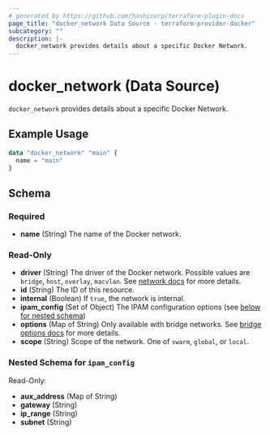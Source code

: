 ```yaml
---
# generated by https://github.com/hashicorp/terraform-plugin-docs
page_title: "docker_network Data Source - terraform-provider-docker"
subcategory: ""
description: |-
  docker_network provides details about a specific Docker Network.
---
```


# docker_network (Data Source)

`docker_network` provides details about a specific Docker Network.

## Example Usage

```terraform
data "docker_network" "main" {
  name = "main"
}
```

<!-- schema generated by tfplugindocs -->
## Schema

### Required

- **name** (String) The name of the Docker network.

### Read-Only

- **driver** (String) The driver of the Docker network. Possible values are `bridge`, `host`, `overlay`, `macvlan`. See [network docs](https://docs.docker.com/network/#network-drivers) for more details.
- **id** (String) The ID of this resource.
- **internal** (Boolean) If `true`, the network is internal.
- **ipam_config** (Set of Object) The IPAM configuration options (see [below for nested schema](#nestedatt--ipam_config))
- **options** (Map of String) Only available with bridge networks. See [bridge options docs](https://docs.docker.com/engine/reference/commandline/network_create/#bridge-driver-options) for more details.
- **scope** (String) Scope of the network. One of `swarm`, `global`, or `local`.

<a id="nestedatt--ipam_config"></a>
### Nested Schema for `ipam_config`

Read-Only:

- **aux_address** (Map of String)
- **gateway** (String)
- **ip_range** (String)
- **subnet** (String)


